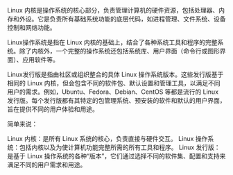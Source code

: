 Linux 内核是操作系统的核心部分，负责管理计算机的硬件资源，包括处理器、内存和外设。它是负责所有基础系统功能的底层代码，如进程管理、文件系统、设备控制和网络功能。

Linux操作系统是指在 Linux 内核的基础上，结合了各种系统工具和程序的完整系统。除了内核外，一个完整的操作系统还包括系统库、用户界面（命令行或图形界面）、应用软件等。

Linux发行版是指由社区或组织整合的具体 Linux 操作系统版本。这些发行版基于相同的 Linux 内核，但会包含不同的软件包、默认设置和管理工具，以满足不同用户的需求。例如，Ubuntu、Fedora、Debian、CentOS 等都是流行的 Linux 发行版。每个发行版都有其特定的包管理系统、预安装的软件和默认的用户界面，旨在提供不同的用户体验和用途。

简单来说：

Linux 内核：是所有 Linux 系统的核心，负责直接与硬件交互。
Linux 操作系统：包括内核以及为使计算机功能完整所需的所有工具和程序。
Linux 发行版：是基于 Linux 操作系统的各种“版本”，它们通过选择不同的软件集、配置和支持来满足不同的用户需求和用途。